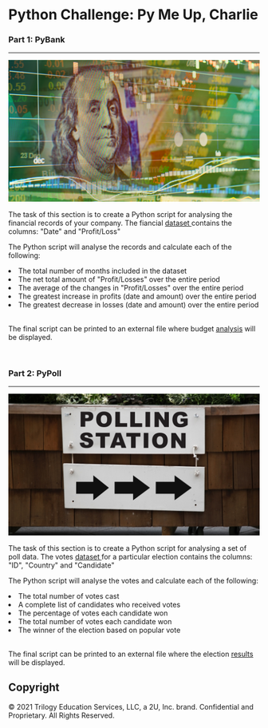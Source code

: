 # <b>Python Challenge: Py Me Up, Charlie

<h3>Part 1: PyBank</b></h3>
<hr>

![](images/revenue.png)

The task of this section is to create a Python script for analysing the financial records of your company. The fiancial <a href="Resources/budget_data.csv" > dataset </a> contains the columns: "Date" and "Profit/Loss"

The Python script will analyse the records and calculate each of the following:

<li>The total number of months included in the dataset
<li>The net total amount of "Profit/Losses" over the entire period
<li>The average of the changes in "Profit/Losses" over the entire period
<li>The greatest increase in profits (date and amount) over the entire period
<li>The greatest decrease in losses (date and amount) over the entire period

<br>
<br>

The final script can be printed to an external file where budget <a href="PyBank/analysis.txt"> analysis</a> will be displayed.

<br>

<h3><b>Part 2: PyPoll</b></h3>
<hr>

![](images/votes.png)

The task of this section is to create a Python script for analysing a set of poll data. The votes <a href="Resources/election_data.csv" > dataset </a> for a particular election contains the columns: "ID", "Country" and "Candidate"

The Python script will analyse the votes and calculate each of the following:

<li>The total number of votes cast
<li>A complete list of candidates who received votes
<li>The percentage of votes each candidate won
<li>The total number of votes each candidate won
<li>The winner of the election based on popular vote

<br>
<br>

The final script can be printed to an external file where the election <a href="PyPoll/analysis.txt"> results</a> will be displayed.

## Copyright

© 2021 Trilogy Education Services, LLC, a 2U, Inc. brand. Confidential and Proprietary. All Rights Reserved.


